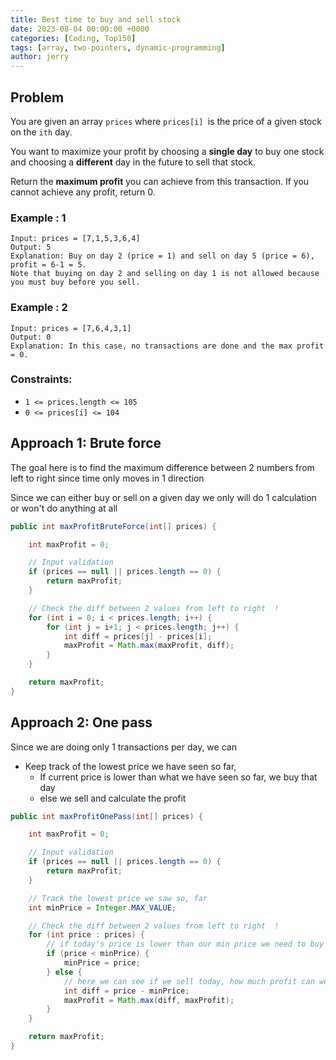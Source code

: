 ```yaml
---
title: Best time to buy and sell stock
date: 2023-08-04 00:00:00 +0000
categories: [Coding, Top150]
tags: [array, two-pointers, dynamic-programming]
author: jerry
---
```


## Problem

You are given an array `prices` where `prices[i] `is the price of a given stock on the `ith` day.

You want to maximize your profit by choosing a **single day** to buy one stock and choosing a **different** day in the future to sell that stock.

Return the **maximum profit** you can achieve from this transaction. If you cannot achieve any profit, return 0.

### Example : 1
```textmate
Input: prices = [7,1,5,3,6,4]
Output: 5
Explanation: Buy on day 2 (price = 1) and sell on day 5 (price = 6), profit = 6-1 = 5.
Note that buying on day 2 and selling on day 1 is not allowed because you must buy before you sell.
```

### Example : 2
```textmate
Input: prices = [7,6,4,3,1]
Output: 0
Explanation: In this case, no transactions are done and the max profit = 0.
```

### Constraints:
- `1 <= prices.length <= 105`
- `0 <= prices[i] <= 104`

## Approach 1: Brute force
The goal here is to find the maximum difference between 2 numbers from left to right since time only moves in 1 direction

Since we can either buy or sell on a given day we only will do 1 calculation or won't do anything at all

```java
public int maxProfitBruteForce(int[] prices) {

    int maxProfit = 0;

    // Input validation
    if (prices == null || prices.length == 0) {
        return maxProfit;
    }

    // Check the diff between 2 values from left to right  !
    for (int i = 0; i < prices.length; i++) {
        for (int j = i+1; j < prices.length; j++) {
            int diff = prices[j] - prices[i];
            maxProfit = Math.max(maxProfit, diff);
        }
    }

    return maxProfit;
}
```

## Approach 2: One pass

Since we are doing only 1 transactions per day, we can
- Keep track of the lowest price we have seen so far,
  - If current price is lower than what we have seen so far, we buy that day
  - else we sell and calculate the profit

```java
public int maxProfitOnePass(int[] prices) {

    int maxProfit = 0;

    // Input validation
    if (prices == null || prices.length == 0) {
        return maxProfit;
    }

    // Track the lowest price we saw so, far
    int minPrice = Integer.MAX_VALUE;

    // Check the diff between 2 values from left to right  !
    for (int price : prices) {
        // if today's price is lower than our min price we need to buy today
        if (price < minPrice) {
            minPrice = price;
        } else {
            // here we can see if we sell today, how much profit can we get
            int diff = price - minPrice;
            maxProfit = Math.max(diff, maxProfit);
        }
    }

    return maxProfit;
}
```
